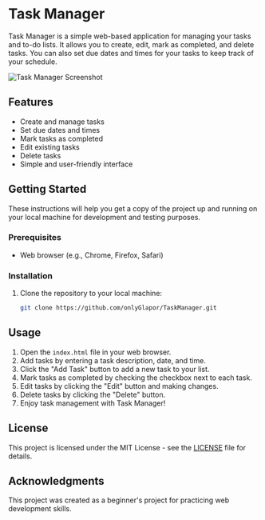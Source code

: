# Task Manager

Task Manager is a simple web-based application for managing your tasks and to-do lists. It allows you to create, edit, mark as completed, and delete tasks. You can also set due dates and times for your tasks to keep track of your schedule.

![Task Manager Screenshot](https://i.ibb.co/82TF1pw/Screenshot-2023-09-12-11-18-57-PM.png)

## Features

- Create and manage tasks
- Set due dates and times
- Mark tasks as completed
- Edit existing tasks
- Delete tasks
- Simple and user-friendly interface

## Getting Started

These instructions will help you get a copy of the project up and running on your local machine for development and testing purposes.

### Prerequisites

- Web browser (e.g., Chrome, Firefox, Safari)

### Installation

1. Clone the repository to your local machine:

   ```bash
   git clone https://github.com/onlyGlapor/TaskManager.git

## Usage

1. Open the `index.html` file in your web browser.
2. Add tasks by entering a task description, date, and time.
3. Click the "Add Task" button to add a new task to your list.
4. Mark tasks as completed by checking the checkbox next to each task.
5. Edit tasks by clicking the "Edit" button and making changes.
6. Delete tasks by clicking the "Delete" button.
7. Enjoy task management with Task Manager!

## License

This project is licensed under the MIT License - see the [LICENSE](LICENSE) file for details.

## Acknowledgments

This project was created as a beginner's project for practicing web development skills.

